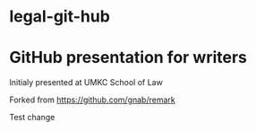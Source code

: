 # legal-git-hub
# GitHub presentation for writers

Initialy presented at UMKC School of Law


Forked from https://github.com/gnab/remark

Test change
